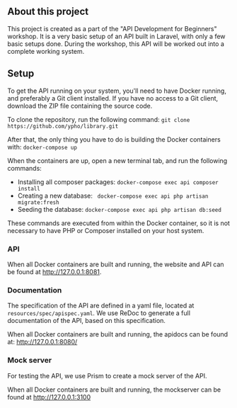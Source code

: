 ## About this project
This project is created as a part of the "API Development for Beginners" workshop. It is a very basic setup of an API
built in Laravel, with only a few basic setups done. During the workshop, this API will be worked out into a complete 
working system.

## Setup
To get the API running on your system, you'll need to have Docker running, and preferably a Git client installed. If
you have no access to a Git client, download the ZIP file containing the source code.

To clone the repository, run the following command: `git clone https://github.com/ypho/library.git`

After that, the only thing you have to do is building the Docker containers with: `docker-compose up`

When the containers are up, open a new terminal tab, and run the following commands:
- Installing all composer packages: `docker-compose exec api composer install`
- Creating a new database: ` docker-compose exec api php artisan migrate:fresh`
- Seeding the database: `docker-compose exec api php artisan db:seed`
  
These commands are executed from within the Docker container, so it is not necessary to have PHP or Composer installed 
on your host system.
  
### API
When all Docker containers are built and running, the website and API can be found at http://127.0.0.1:8081.

### Documentation
The specification of the API are defined in a yaml file, located at `resources/spec/apispec.yaml`. We use ReDoc to 
generate a full documentation of the API, based on this specification.

When all Docker containers are built and running, the apidocs can be found at: http://127.0.0.1:8080/

### Mock server
For testing the API, we use Prism to create a mock server of the API.

When all Docker containers are built and running, the mockserver can be found at http://127.0.0.1:3100
